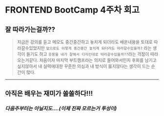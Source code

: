 <!-- 여기에 회고 내용을 작성해주세요 -->
# FRONTEND BootCamp 4주차 회고

## 잘 따라가는걸까??
> 지금은 강의를 듣고 메모도 중간중간하고 놓치게 되더라도 배운내용을 토대로 따라갈수있었지만
`앞으로도 이렇게 중간중간 놓치게 되더라도 따라갈수있을까?` 라는 생각이 들기도 하고
`응용을 내가 잘해서 디자인대로 따라갈수있을까??`라는  걱정이 따라오는거같다.
처음이자 마지막 부트캠프라는 의지로 들어와서인지
후회를 남기고싶지않아서 내 실력에대한 꾸준한 의심과 내 방식이 옳지않다는 생각이 드는 순간이 많다.



---

## 아직은 배우는 재미가 쏠쏠하다!!!
### _다음주부터는 아닐지도....(이제 진짜 모르는거 투성이)_